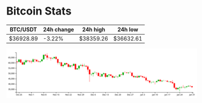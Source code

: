 # Bitcoin Stats

BTC/USDT|24h change|24h high|24h low|
|---|---|---|---|
|$36928.89|-3.22%|$38359.26|$36632.61|

<img src="./chart.svg">
